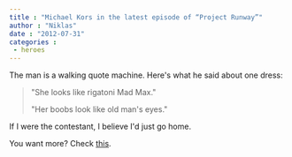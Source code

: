 ```yaml
---
title : "Michael Kors in the latest episode of “Project Runway”"
author : "Niklas"
date : "2012-07-31"
categories : 
 - heroes
---
```


The man is a walking quote machine. Here's what he said about one dress:

> "She looks like rigatoni Mad Max."
> 
> "Her boobs look like old man's eyes."

If I were the contestant, I believe I'd just go home.

You want more? Check [this](http://korsisms.tumblr.com).
